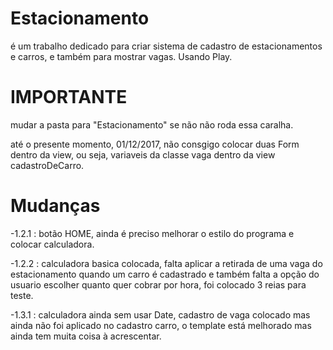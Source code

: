 # Estacionamento

é um trabalho dedicado para criar sistema de cadastro de estacionamentos e carros, e também para mostrar vagas. Usando Play.

# IMPORTANTE 
   mudar a pasta para "Estacionamento" se não não roda essa caralha.
   
   até o presente momento, 01/12/2017, não consgigo colocar duas Form dentro da view, ou seja, variaveis da classe vaga dentro da view cadastroDeCarro.
   
# Mudanças 
 -1.2.1 : botão HOME, ainda é preciso melhorar o estilo do programa e colocar calculadora.
 
 -1.2.2 : calculadora basica colocada, falta aplicar a retirada de uma vaga do estacionamento quando um carro é cadastrado e também falta a 
 opção do usuario escolher quanto quer cobrar por hora, foi colocado 3 reias para teste.   

 -1.3.1 : calculadora ainda sem usar Date, cadastro de vaga colocado mas ainda não foi aplicado no cadastro carro, o template está melhorado mas ainda tem muita coisa à acrescentar.